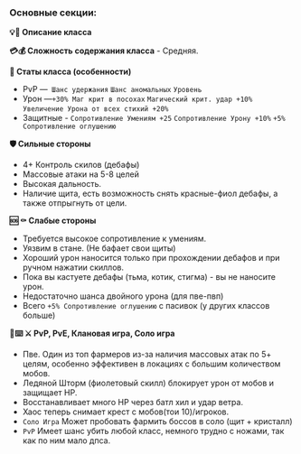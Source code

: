 ### Основные секции:
**💡📖 Описание класса**

**💳💰 Сложность содержания класса** - Средняя.

**🔴 Статы класса (особенности)**   
* PvP —` Шанс удержания` `Шанс аномальных` `Уровень`
* Урон —`+30% Маг крит в посохах` `Магический крит. удар +10%` `Увеличение Урона от всех стихий +20%` 
* Защитные - `Сопротивление Умениям +25` `Сопротивление Урону +10%` `+5% Сопротивление оглушению`

**🛡️ Сильные стороны**  
* 4+ Контроль скилов (дебафы)
* Массовые атаки на 5-8 целей
* Высокая дальность. 
* Наличие щита, есть возможность снять красные-фиол дебафы, а также отпрыгнуть от цели.

**🆘 ⚰️ Слабые стороны**  
* Требуется высокое сопротивление к умениям.
* Уязвим в стане. (Не бафает свои щиты)
* Хороший урон наносится только при прохождении дебафов  и при ручном нажатии скиллов.
* Пока вы кастуете дебафы (тьма, котик, стигма) - вы не наносите урон.
* Недостаточно шанса двойного урона (для пве-пвп)
* Всего `+5% Сопротивление оглушению` с пасивок (у других классов больше)

**🔋⌨️ ⚔️ PvP, PvE, Клановая игра, Соло игра**  
* Пве. Один из топ фармеров из-за наличия массовых атак по 5+ целям, особенно эффективен в локациях с большим количеством мобов.
* Ледяной Шторм (фиолетовый скилл) блокирует урон от мобов и защищает HP. 
* Восстанавливает много HP через батл хил и удар ветра.
* Хаос теперь снимает крест с мобов(тои 10)/игроков.
* `Соло Игра` Может пробовать фармить боссов в соло (щит + кристалл)  
* `PvP` Имеет шанс убить любой класс, немного трудно с ножами, так как по ним мало дпса.